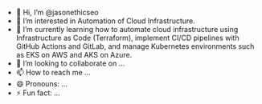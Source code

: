 - 👋 Hi, I’m @jasonethicseo
- 👀 I’m interested in Automation of Cloud Infrastructure.
- 🌱 I’m currently learning how to automate cloud infrastructure using Infrastructure as Code (Terraform), implement CI/CD pipelines with GitHub Actions and GitLab, and manage Kubernetes environments such as EKS on AWS and AKS on Azure.
- 💞️ I’m looking to collaborate on ...
- 📫 How to reach me ...
- 😄 Pronouns: ...
- ⚡ Fun fact: ...

<!---
jasonethicseo/jasonethicseo is a ✨ special ✨ repository because its `README.md` (this file) appears on your GitHub profile.
You can click the Preview link to take a look at your changes.
--->
